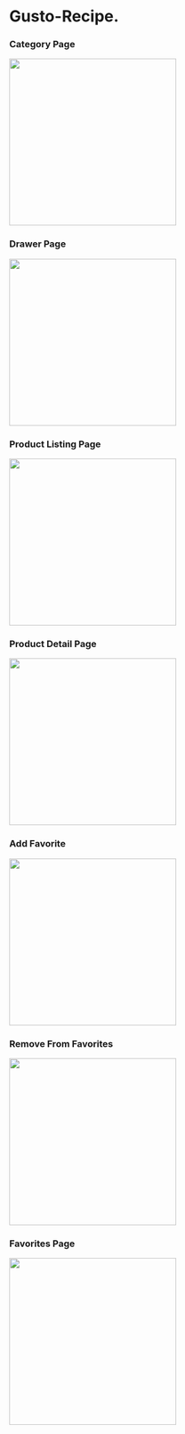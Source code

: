 # Gusto-Recipe.

### Category Page
<img src="https://github.com/user-attachments/assets/e56a1dcc-98e2-4824-9cf1-579f46404243" width="300"/>

### Drawer Page
<img src="https://github.com/user-attachments/assets/2d3664c6-807b-44f8-abe9-4a6958a7a48e" width="300"/>

### Product Listing Page
<img src="https://github.com/user-attachments/assets/9c8e229d-a0f7-4c59-882f-6ef00d9b4577" width="300"/>

### Product Detail Page
<img src="https://github.com/user-attachments/assets/0cfbc8ed-fa1e-4c51-b5d1-1ed862b7aa0d" width="300"/>

### Add Favorite
<img src="https://github.com/user-attachments/assets/6590ece1-cb26-45c6-a6ed-3a5870124cdc" width="300"/>

### Remove From Favorites
<img src="https://github.com/user-attachments/assets/10253cd9-7b5a-45d8-b4a2-c415e1a8c020" width="300"/>

### Favorites Page
<img src="https://github.com/user-attachments/assets/56d9f392-d452-44b9-ba9b-25b305099ba4" width="300"/>
